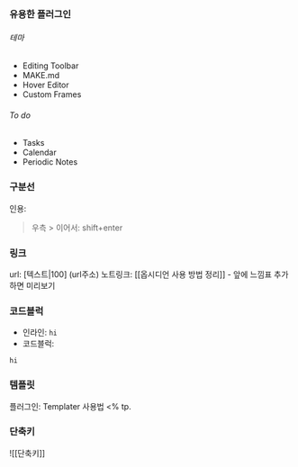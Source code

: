 ### 유용한 플러그인
###### 테마
- Editing Toolbar
- MAKE.md
- Hover Editor
- Custom Frames
###### To do
- Tasks
- Calendar
- Periodic Notes

### 구분선
인용: 
> 우측 >
> 이어서: shift+enter

### 링크
url: [텍스트|100] (url주소)
노트링크: [[옵시디언 사용 방법 정리]]
	- 앞에 느낌표 추가하면 미리보기

### 코드블럭
- 인라인: `hi`
- 코드블럭: 
```제목
hi
```
### 템플릿
플러그인: Templater
사용법
<% tp.

### 단축키
![[단축키]]



